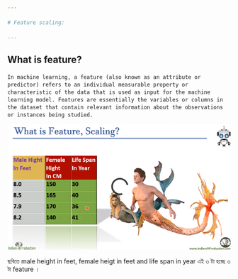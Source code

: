 ```yaml
---

# Feature scaling:

---
```


## What is feature?

`In machine learning, a feature (also known as an attribute or predictor) refers to an individual measurable property or characteristic of the data that is used as input for the machine learning model. Features are essentially the variables or columns in the dataset that contain relevant information about the observations or instances being studied.`

![Alt text](image.png)

ছবিতে male height in feet, female heigt in feet and life span in year এই ৩ টা হচ্ছে ৩ টা feature । 




